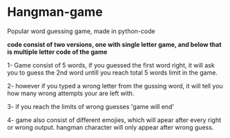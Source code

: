 # Hangman-game
Popular word guessing game, made in python-code

**code consist of two versions, one with single letter game, and below that is multiple letter code of the game**


1- Game consist of 5 words, if you guessed the first word right, it will ask you to guess the 2nd word untill you reach total 5 words limit in the game.

2- however if you typed a wrong letter from the gussing word, it will tell you how many wrong attempts your are left with.

3- if you reach the limits of wrong guesses 'game will end'

4- game also consist of different emojies, which will apear after every right or wrong output.
hangman character will only appear after wrong guess.

